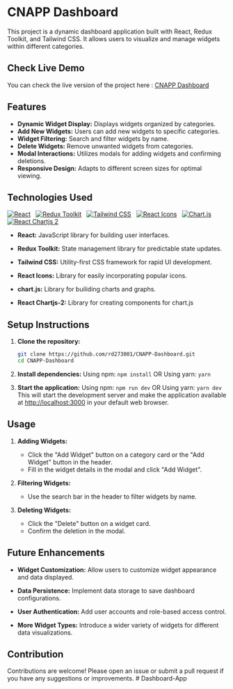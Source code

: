 # CNAPP Dashboard

This project is a dynamic dashboard application built with React, Redux Toolkit, and Tailwind CSS. It allows users to visualize and manage widgets within different categories.

## Check Live Demo

You can check the live version of the project here : [CNAPP Dashboard](https://cnapp-dashboard1.netlify.app/)

## Features

- **Dynamic Widget Display:**  Displays widgets organized by categories.
- **Add New Widgets:** Users can add new widgets to specific categories.
- **Widget Filtering:**  Search and filter widgets by name.
- **Delete Widgets:**  Remove unwanted widgets from categories.
- **Modal Interactions:** Utilizes modals for adding widgets and confirming deletions.
- **Responsive Design:**  Adapts to different screen sizes for optimal viewing.

## Technologies Used

[![React](https://img.shields.io/badge/React-a900ff?logo=react&logoColor=61dafb&labelColor=2e2e2e)](https://reactjs.org/) &nbsp; [![Redux Toolkit](https://img.shields.io/badge/Redux%20Toolkit-a900ff?logo=redux&labelColor=2e2e2e)](https://redux-toolkit.js.org/) &nbsp; [![Tailwind CSS](https://img.shields.io/badge/Tailwind%20CSS-a900ff?logo=tailwind-css&labelColor=2e2e2e)](https://tailwindcss.com/) &nbsp; [![React Icons](https://img.shields.io/badge/React%20Icons-a900ff?logo=react&logoColor=61dafb&labelColor=2e2e2e)](https://react-icons.github.io/react-icons/) &nbsp; [![Chart.js](https://img.shields.io/badge/Chart.js-a900ff?logo=chart.js&labelColor=2e2e2e)](https://www.chartjs.org/) &nbsp; [![React Chartjs 2](https://img.shields.io/badge/React%20Chartjs%202-a900ff?logo=react&logoColor=61dafb&labelColor=2e2e2e)](https://react-chartjs-2.js.org/)

- **React:** JavaScript library for building user interfaces.

- **Redux Toolkit:** State management library for predictable state updates.
- **Tailwind CSS:** Utility-first CSS framework for rapid UI development.
- **React Icons:** Library for easily incorporating popular icons.
- **chart.js:** Library for builiding charts and graphs.
- **React Chartjs-2:** Library for creating components for chart.js

## Setup Instructions

1. **Clone the repository:**

   ```bash
   git clone https://github.com/rd273001/CNAPP-Dashboard.git
   cd CNAPP-Dashboard
   ```

2. **Install dependencies:**
   Using npm: ```npm install```
   OR
   Using yarn: ```yarn```

3. **Start the application:**
   Using npm: ```npm run dev```
   OR
   Using yarn: ```yarn dev```
This will start the development server and make the application available at <http://localhost:3000> in your default web browser.

## Usage

1. **Adding Widgets:**

   - Click the "Add Widget" button on a category card or the "Add Widget" button in the header.
   - Fill in the widget details in the modal and click "Add Widget".

2. **Filtering Widgets:**

   - Use the search bar in the header to filter widgets by name.

3. **Deleting Widgets:**

   - Click the "Delete" button on a widget card.
   - Confirm the deletion in the modal.

## Future Enhancements

- **Widget Customization:** Allow users to customize widget appearance and data displayed.

- **Data Persistence:** Implement data storage to save dashboard configurations.

- **User Authentication:** Add user accounts and role-based access control.

- **More Widget Types:** Introduce a wider variety of widgets for different data visualizations.

## Contribution

Contributions are welcome! Please open an issue or submit a pull request if you have any suggestions or improvements.
#   D a s h b o a r d - A p p  
 